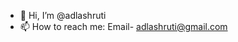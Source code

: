 - 👋 Hi, I’m @adlashruti
- 📫 How to reach me: Email- adlashruti@gmail.com


<!---
adlashruti/adlashruti is a ✨ special ✨ repository because its `README.md` (this file) appears on your GitHub profile.
You can click the Preview link to take a look at your changes.
--->
